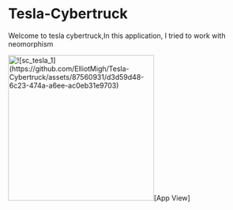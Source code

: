 # Tesla-Cybertruck
Welcome to tesla cybertruck,In this application, I tried to work with neomorphism


<img width="295" alt="![sc_tesla_1](https://github.com/ElliotMigh/Tesla-Cybertruck/assets/87560931/d3d59d48-6c23-474a-a6ee-ac0eb31e9703)
">[App View]

